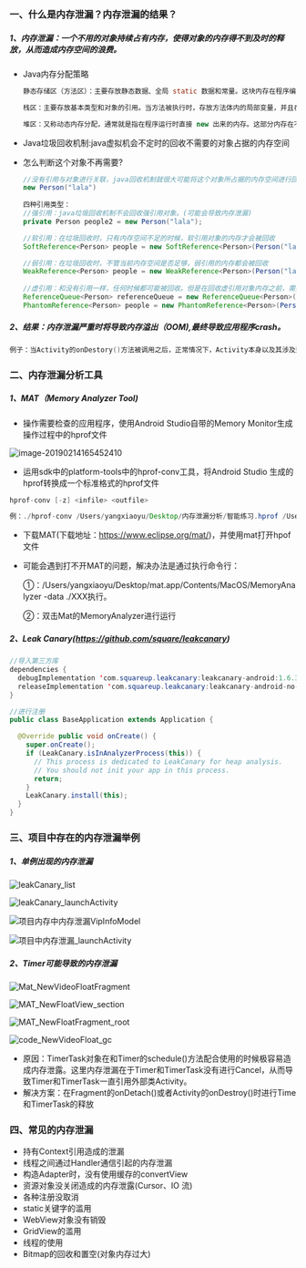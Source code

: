 ### 一、什么是内存泄漏？内存泄漏的结果？

##### 1、内存泄漏：一个不用的对象持续占有内存，使得对象的内存得不到及时的释放，从而造成内存空间的浪费。

- Java内存分配策略

  ```java
  静态存储区（方法区）：主要存放静态数据、全局 static 数据和常量。这块内存在程序编译时就已经分配好，并且在程序整个运行期间都存在。
  
  栈区：主要存放基本类型和对象的引用。当方法被执行时，存放方法体内的局部变量，并且在方法执行结束时释放局部变量所持有的内存。
  
  堆区：又称动态内存分配，通常就是指在程序运行时直接 new 出来的内存。这部分内存在不使用时将会由 Java 垃圾回收器来负责回收。
  ```

  

- Java垃圾回收机制:java虚拟机会不定时的回收不需要的对象占据的内存空间

  

- 怎么判断这个对象不再需要?

  ```java
  //没有引用与对象进行关联，java回收机制就很大可能将这个对象所占据的内存空间进行回收。
  new Person("lala")
    
  四种引用类型：
  //强引用：java垃圾回收机制不会回收强引用对象。(可能会导致内存泄漏)
  private Person people2 = new Person("lala");
  
  //软引用：在垃圾回收时，只有内存空间不足的时候，软引用对象的内存才会被回收
  SoftReference<Person> people = new SoftReference<Person>(Person("lala"));
  
  //弱引用：在垃圾回收时，不管当前内存空间是否足够，弱引用的内存都会被回收
  WeakReference<Person> people = new WeakReference<Person>(Person("lala"));
      
  //虚引用：和没有引用一样，任何时候都可能被回收。但是在回收虚引用对象内存之前，需要把虚引用加入到与之关联的引用队列中。
  ReferenceQueue<Person> referenceQueue = new ReferenceQueue<Person>();
  PhantomReference<Person> people = new PhantomReference<Person>(Person("lala"),reference);
  ```

  

##### 2、结果：内存泄漏严重时将导致内存溢出（OOM),最终导致应用程序crash。

```java
例子：当Activity的onDestory()方法被调用之后，正常情况下，Activity本身以及其涉及到的View,Bitmap等就应该被回收，但是如果某个后台线程持有对这个Activity的引用，那么Activity占据的内存就不能被回收，严重时将导致OOM，最终Crash。
```



### 二、内存泄漏分析工具

##### 1、MAT（Memory Analyzer Tool)

- 操作需要检查的应用程序，使用Android Studio自带的Memory Monitor生成操作过程中的hprof文件

![image-20190214165452410](https://raw.githubusercontent.com/Dammyouh/Android-/master/pictures/%E5%86%85%E5%AD%98%E6%B3%84%E6%BC%8F%E6%80%BB%E7%BB%93%E5%9B%BE%E7%89%87/image-20190214165452410.png)

- 运用sdk中的platform-tools中的hprof-conv工具，将Android Studio 生成的hprof转换成一个标准格式的hprof文件

```java
hprof-conv [-z] <infile> <outfile>

例：./hprof-conv /Users/yangxiaoyu/Desktop/内存泄漏分析/智能练习.hprof /Users/yangxiaoyu/Desktop/内存泄漏分析/智能练习标准.hprof 

```

- 下载MAT(下载地址：https://www.eclipse.org/mat/)，并使用mat打开hpof文件

- 可能会遇到打不开MAT的问题，解决办法是通过执行命令行：

  ①：/Users/yangxiaoyu/Desktop/mat.app/Contents/MacOS/MemoryAnalyzer -data ./XXX执行。

  ②：双击Mat的MemoryAnalyzer进行运行

  

##### 2、Leak Canary(https://github.com/square/leakcanary)

```java
//导入第三方库
dependencies {
  debugImplementation 'com.squareup.leakcanary:leakcanary-android:1.6.3'
  releaseImplementation 'com.squareup.leakcanary:leakcanary-android-no-op:1.6.3'
}

//进行注册
public class BaseApplication extends Application {

  @Override public void onCreate() {
    super.onCreate();
    if (LeakCanary.isInAnalyzerProcess(this)) {
      // This process is dedicated to LeakCanary for heap analysis.
      // You should not init your app in this process.
      return;
    }
    LeakCanary.install(this);
  }
}
```



### 三、项目中存在的内存泄漏举例

##### 1、单例出现的内存泄漏

![leakCanary_list](https://raw.githubusercontent.com/Dammyouh/Android-/master/pictures/%E5%86%85%E5%AD%98%E6%B3%84%E6%BC%8F%E6%80%BB%E7%BB%93%E5%9B%BE%E7%89%87/leakCanary_list.jpg)

![leakCanary_launchActivity](https://raw.githubusercontent.com/Dammyouh/Android-/master/pictures/%E5%86%85%E5%AD%98%E6%B3%84%E6%BC%8F%E6%80%BB%E7%BB%93%E5%9B%BE%E7%89%87/leakCanary_launchActivity.jpg)

![项目内存中内存泄漏VipInfoModel](https://raw.githubusercontent.com/Dammyouh/Android-/master/pictures/%E5%86%85%E5%AD%98%E6%B3%84%E6%BC%8F%E6%80%BB%E7%BB%93%E5%9B%BE%E7%89%87/%E9%A1%B9%E7%9B%AE%E5%86%85%E5%AD%98%E4%B8%AD%E5%86%85%E5%AD%98%E6%B3%84%E6%BC%8FVipInfoModel.jpg)

![项目中内存泄漏_launchActivity](https://raw.githubusercontent.com/Dammyouh/Android-/master/pictures/%E5%86%85%E5%AD%98%E6%B3%84%E6%BC%8F%E6%80%BB%E7%BB%93%E5%9B%BE%E7%89%87/%E9%A1%B9%E7%9B%AE%E4%B8%AD%E5%86%85%E5%AD%98%E6%B3%84%E6%BC%8F_launchActivity.jpg)



##### 2、Timer可能导致的内存泄漏

![Mat_NewVideoFloatFragment](https://raw.githubusercontent.com/Dammyouh/Android-/master/pictures/%E5%86%85%E5%AD%98%E6%B3%84%E6%BC%8F%E6%80%BB%E7%BB%93%E5%9B%BE%E7%89%87/Mat_NewVideoFloatFragment.png)

![MAT_NewFloatView_section](https://raw.githubusercontent.com/Dammyouh/Android-/master/pictures/%E5%86%85%E5%AD%98%E6%B3%84%E6%BC%8F%E6%80%BB%E7%BB%93%E5%9B%BE%E7%89%87/MAT_NewFloatView_section.jpeg)

![MAT_NewFloatFragment_root](/Users/yangxiaoyu/Desktop/Android-/pictures/MAT_NewFloatFragment_root.png)

![code_NewVideoFloat_gc](https://raw.githubusercontent.com/Dammyouh/Android-/master/pictures/%E5%86%85%E5%AD%98%E6%B3%84%E6%BC%8F%E6%80%BB%E7%BB%93%E5%9B%BE%E7%89%87/code_NewVideoFloat_gc.png)

- 原因：TimerTask对象在和Timer的schedule()方法配合使用的时候极容易造成内存泄露。这里内存泄漏在于Timer和TimerTask没有进行Cancel，从而导致Timer和TimerTask一直引用外部类Activity。
- 解决方案：在Fragment的onDetach()或者Activity的onDestroy()时进行Time和TimerTask的释放



### 四、常见的内存泄漏

- 持有Context引用造成的泄漏
- 线程之间通过Handler通信引起的内存泄漏
- 构造Adapter时，没有使用缓存的convertView
- 资源对象没关闭造成的内存泄露(Cursor、IO 流)
- 各种注册没取消
- static关键字的滥用
- WebView对象没有销毁
- GridView的滥用
- 线程的使用
- Bitmap的回收和置空(对象内存过大) 

